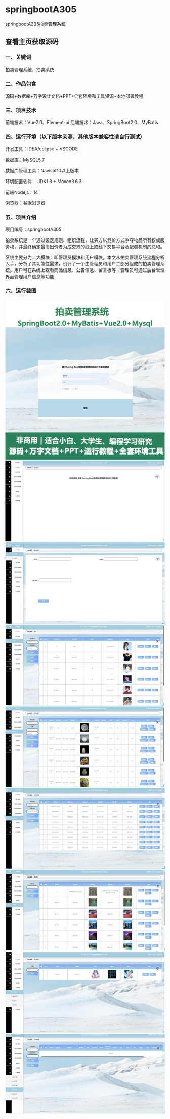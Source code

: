# springbootA305
springbootA305拍卖管理系统
 
## 查看主页获取源码

### 一、关键词

拍卖管理系统，拍卖系统
### 二、作品包含
源码+数据库+万字设计文档+PPT+全套环境和工具资源+本地部署教程

### 三、项目技术
前端技术：Vue2.0、Element-ui
后端技术：Java、SpringBoot2.0、MyBatis

### 四、运行环境（以下版本亲测，其他版本兼容性请自行测试）
开发工具：IDEA/eclipse  + VSCODE

数据库：MySQL5.7

数据库管理工具：Navicat10以上版本

环境配置软件： JDK1.8 + Maven3.6.3

前端Nodejs：14

浏览器：谷歌浏览器

### 五、项目介绍
项目编号：springbootA305

拍卖系统是一个通过设定规则、组织流程，让买方以竞价方式争夺物品所有权或服务权，并最终确定最高出价者为成交方的线上或线下交易平台及配套机制的总和。

系统主要分为二大模块：即管理员模块和用户模块。本文从拍卖管理系统流程分析入手，分析了其功能性需求，设计了一个由管理员和用户二部分组成的拍卖管理系统。用户可在系统上查看商品信息、公告信息、留言板等；管理员可通过后台管理界面管理用户信息等功能



### 六、运行截图
![cover.png](./cover.png)
![1.png](./1.png)
![2.png](./2.png)
![3.png](./3.png)
![4.png](./4.png)
![5.png](./5.png)
![6.png](./6.png)
![7.png](./7.png)
![8.png](./8.png)
